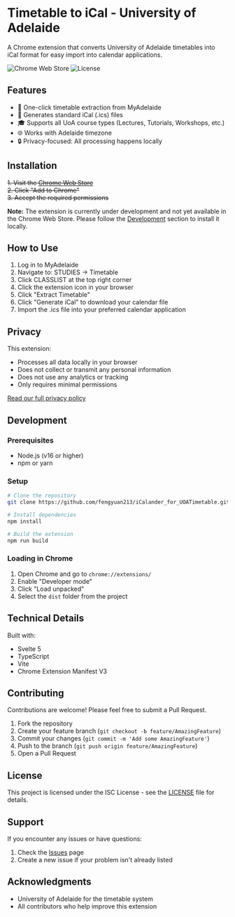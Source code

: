 # Timetable to iCal - University of Adelaide

A Chrome extension that converts University of Adelaide timetables into iCal format for easy import into calendar applications.

![Chrome Web Store](https://img.shields.io/chrome-web-store/v/YOUR_EXTENSION_ID)
![License](https://img.shields.io/github/license/fengyuan213/iCalander_for_UOATimetable)

## Features

- 🔄 One-click timetable extraction from MyAdelaide
- 📅 Generates standard iCal (.ics) files
- 🎓 Supports all UoA course types (Lectures, Tutorials, Workshops, etc.)
- 🌐 Works with Adelaide timezone
- 🔒 Privacy-focused: All processing happens locally

## Installation

~~1. Visit the [Chrome Web Store](YOUR_CHROME_STORE_LINK)~~  
~~2. Click "Add to Chrome"~~  
~~3. Accept the required permissions~~

**Note:** The extension is currently under development and not yet available in the Chrome Web Store. Please follow the [Development](#development) section to install it locally.

## How to Use

1. Log in to MyAdelaide
2. Navigate to: STUDIES → Timetable
3. Click CLASSLIST at the top right corner
4. Click the extension icon in your browser
5. Click "Extract Timetable"
6. Click "Generate iCal" to download your calendar file
7. Import the .ics file into your preferred calendar application

## Privacy

This extension:
- Processes all data locally in your browser
- Does not collect or transmit any personal information
- Does not use any analytics or tracking
- Only requires minimal permissions

[Read our full privacy policy](https://fengyuan213.github.io/iCalander_for_UOATimetable/privacy-policy)

## Development

### Prerequisites
- Node.js (v16 or higher)
- npm or yarn

### Setup
```bash
# Clone the repository
git clone https://github.com/fengyuan213/iCalander_for_UOATimetable.git

# Install dependencies
npm install

# Build the extension
npm run build

```

### Loading in Chrome
1. Open Chrome and go to `chrome://extensions/`
2. Enable "Developer mode"
3. Click "Load unpacked"
4. Select the `dist` folder from the project

## Technical Details

Built with:
- Svelte 5
- TypeScript
- Vite
- Chrome Extension Manifest V3

## Contributing

Contributions are welcome! Please feel free to submit a Pull Request.

1. Fork the repository
2. Create your feature branch (`git checkout -b feature/AmazingFeature`)
3. Commit your changes (`git commit -m 'Add some AmazingFeature'`)
4. Push to the branch (`git push origin feature/AmazingFeature`)
5. Open a Pull Request

## License

This project is licensed under the ISC License - see the [LICENSE](LICENSE) file for details.

## Support

If you encounter any issues or have questions:
1. Check the [Issues](https://github.com/fengyuan213/iCalander_for_UOATimetable/issues) page
2. Create a new issue if your problem isn't already listed

## Acknowledgments

- University of Adelaide for the timetable system
- All contributors who help improve this extension 